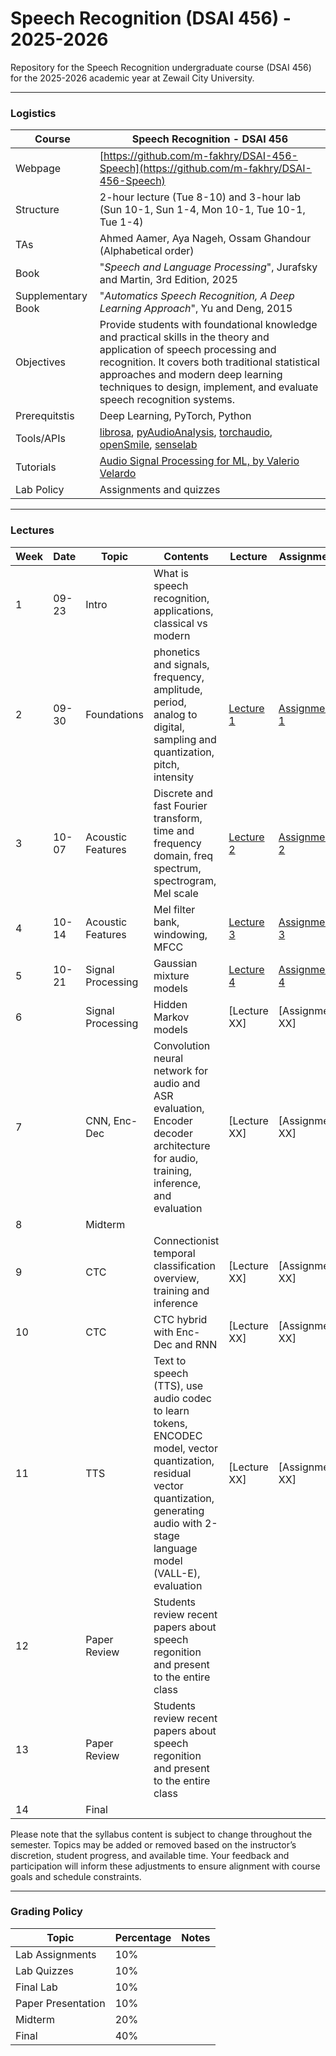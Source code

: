 #  Speech Recognition (DSAI 456) - 2025-2026

Repository for the Speech Recognition undergraduate course (DSAI 456) for the 2025-2026 academic year at Zewail City University. 

---

### Logistics

Course | Speech Recognition - DSAI 456
---|----
Webpage| [https://github.com/m-fakhry/DSAI-456-Speech](https://github.com/m-fakhry/DSAI-456-Speech)
Structure | 2-hour lecture (Tue 8-10) and 3-hour lab (Sun 10-1, Sun 1-4, Mon 10-1, Tue 10-1, Tue 1-4)
TAs | Ahmed Aamer, Aya Nageh, Ossam Ghandour (Alphabetical order)
Book | "_Speech and Language Processing_", Jurafsky and Martin, 3rd Edition, 2025
Supplementary Book| "_Automatics Speech Recognition, A Deep Learning Approach_", Yu and Deng, 2015 
Objectives | Provide students with foundational knowledge and practical skills in the theory and application of speech processing and recognition. It covers both traditional statistical approaches and modern deep learning techniques to design, implement, and evaluate speech recognition systems.
Prerequitstis | Deep Learning, PyTorch, Python
Tools/APIs |  [librosa](https://librosa.org/doc/latest/index.html), [pyAudioAnalysis](https://github.com/tyiannak/pyAudioAnalysis), [torchaudio](https://github.com/pytorch/audio), [openSmile](https://audeering.github.io/opensmile/), [senselab](https://github.com/sensein/senselab)
Tutorials | [Audio Signal Processing for ML, by Valerio Velardo](https://www.youtube.com/playlist?list=PL-wATfeyAMNqIee7cH3q1bh4QJFAaeNv0)
Lab Policy| Assignments and quizzes

---

### Lectures

Week | Date |Topic | Contents | Lecture | Assignment
---|---|---|---|---|---
1| 09-23 | Intro  | What is speech recognition, applications, classical vs modern | | 
2| 09-30 | Foundations | phonetics and signals, frequency, amplitude, period, analog to digital, sampling and quantization, pitch, intensity | [Lecture 1](lectures/lec1.md) | [Assignment 1](assignments/assign1.md)
3| 10-07 | Acoustic Features | Discrete and fast Fourier transform,  time and frequency domain, freq spectrum, spectrogram, Mel scale | [Lecture 2](lectures/lec2.md) | [Assignment 2](assignments/assign2.md)
4| 10-14 | Acoustic Features | Mel filter bank, windowing, MFCC | [Lecture 3](lectures/lec3.md)  | [Assignment 3](assignments/assign3.md)
5| 10-21 | Signal Processing | Gaussian mixture models  | [Lecture 4](lectures/lec4.md) | [Assignment 4](assignments/assign4.md)
6| | Signal Processing | Hidden Markov models | [Lecture XX] | [Assignment XX]
7| | CNN, Enc-Dec | Convolution neural network  for audio and ASR evaluation, Encoder decoder architecture for audio, training, inference, and evaluation | [Lecture XX] | [Assignment XX]
8| | Midterm | | | 
9| | CTC | Connectionist temporal classification overview,  training and inference | [Lecture XX] | [Assignment XX]
10| | CTC | CTC hybrid with Enc-Dec and RNN| [Lecture XX] | [Assignment XX]
11| | TTS | Text to speech (TTS), use audio codec to learn tokens, ENCODEC model, vector quantization, residual vector quantization, generating audio with 2-stage language model (VALL-E), evaluation | [Lecture XX] | [Assignment XX]
12| | Paper Review | Students review recent papers about speech regonition and present to the entire class | | 
13| | Paper Review | Students review recent papers about speech regonition and present to the entire class | | 
14| | Final | | | 

Please note that the syllabus content is subject to change throughout the semester. Topics may be added or removed based on the instructor’s discretion, student progress, and available time. Your feedback and participation will inform these adjustments to ensure alignment with course goals and schedule constraints.

--- 

### Grading Policy 

Topic| Percentage | Notes
---|---|---
Lab Assignments | 10% | 
Lab Quizzes | 10% | 
Final Lab | 10% | 
Paper Presentation | 10% | 
Midterm | 20% | 
Final | 40% | 

